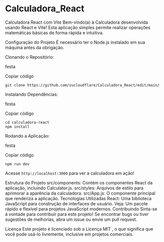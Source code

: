 # Calculadora_React

Calculadora React com Vite
Bem-vindo(a) à Calculadora desenvolvida usando React e Vite! Esta aplicação simples permite realizar operações matemáticas básicas de forma rápida e intuitiva.

Configuração do Projeto
É necessário ter o Node.js instalado em sua máquina antes da obrigação.

Clonando o Repositório:

festa

Copiar código
```
git clone https://github.com/sucloudflare/Calculadora_React/edit/main/
```
Instalando Dependências:

festa

Copiar código
```
cd calculadora-react
npm install
```
Rodando a Aplicação:

festa

Copiar código
```
npm run dev
```
Acesse ```http://localhost:3000``` para ver a calculadora em ação!

Estrutura do Projeto
src/components: Contém os componentes React da aplicação, incluindo Calculator.js.
src/styles: Arquivos de estilo para aprimorar a aparência da calculadora.
src/App.js: O componente principal que renderiza a aplicação.
Tecnologias Utilizadas
React: Uma biblioteca JavaScript para construção de interfaces de usuário.
Veja: Um pacote rápido e flexível para projetos JavaScript modernos.
Contribuindo
Sinta-se à vontade para contribuir para este projeto! Se encontrar bugs ou tiver sugestões de melhorias, abra um issue ou envie um pull request.

Licença
Este projeto é licenciado sob a Licença MIT , o que significa que você pode usá-lo livremente, inclusive em projetos comerciais.
